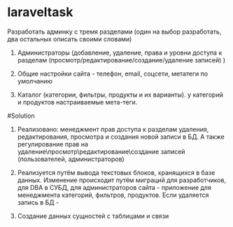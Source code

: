 # laraveltask

Разработать админку с тремя разделами (один на выбор разработать, два остальных описать своими словами)

1. Администраторы (добавление, удаление, права и уровни доступа к разделам (просмотр/редактирование/создание/удаление записей) )

2. Общие настройки сайта - телефон, email, соцсети, метатеги по умолчанию

3. Каталог (категории, фильтры, продукты и их варианты). у категорий и продуктов настраиваемые мета-теги.

#Solution

1) Реализовано: менеджмент прав доступа к разделам удаления, редактирования, просмотра и создания новой записи в БД. А также регулирование прав на удаление\просмотр\редактирование\создание записей (пользователей, администраторов)

2) Реализуется путём вывода текстовых блоков, хранящихся в базе данных. Изменение происходит путём миграций для разработчиков, для DBA в СУБД, для администраторов сайта - приложение для менеджмента категорий, фильтров, продуктов. Если удаляется запись в БД - 

3) Создание данных сущностей с таблицами и связи
